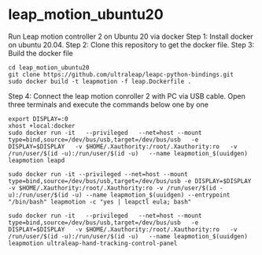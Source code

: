 # leap_motion_ubuntu20
Run Leap motion controller 2 on Ubuntu 20 via docker
Step 1: Install docker on ubuntu 20.04.
Step 2: Clone this repository to get the docker file.
Step 3: Build the docker file
```
cd leap_motion_ubuntu20
git clone https://github.com/ultraleap/leapc-python-bindings.git
sudo docker build -t leapmotion -f leap.Dockerfile .
```
Step 4: Connect the leap motion conroller 2 with PC via USB cable. Open three terminals and execute the commands below one by one 
```
export DISPLAY=:0
xhost +local:docker
sudo docker run -it   --privileged   --net=host --mount type=bind,source=/dev/bus/usb,target=/dev/bus/usb   -e DISPLAY=$DISPLAY   -v $HOME/.Xauthority:/root/.Xauthority:ro   -v /run/user/$(id -u):/run/user/$(id -u)   --name leapmotion_$(uuidgen)   leapmotion leapd
```
```
sudo docker run -it --privileged --net=host --mount type=bind,source=/dev/bus/usb,target=/dev/bus/usb -e DISPLAY=$DISPLAY -v $HOME/.Xauthority:/root/.Xauthority:ro -v /run/user/$(id -u):/run/user/$(id -u) --name leapmotion_$(uuidgen) --entrypoint "/bin/bash" leapmotion -c "yes | leapctl eula; bash"
```
```
sudo docker run -it   --privileged   --net=host --mount type=bind,source=/dev/bus/usb,target=/dev/bus/usb   -e DISPLAY=$DISPLAY   -v $HOME/.Xauthority:/root/.Xauthority:ro   -v /run/user/$(id -u):/run/user/$(id -u)   --name leapmotion_$(uuidgen)   leapmotion ultraleap-hand-tracking-control-panel
```
